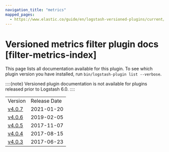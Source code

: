 ```yaml
---
navigation_title: "metrics"
mapped_pages:
  - https://www.elastic.co/guide/en/logstash-versioned-plugins/current/filter-metrics-index.html
---
```


# Versioned metrics filter plugin docs [filter-metrics-index]


This page lists all documentation available for this plugin.  To see which plugin version you have installed, run `bin/logstash-plugin list --verbose`.

::::{note}
Versioned plugin documentation is not available for plugins released prior to Logstash 6.0.
::::


|     |     |
| --- | --- |
| Version | Release Date |
| [v4.0.7](v4-0-7-plugins-filters-metrics.md) | 2021-01-20 |
| [v4.0.6](v4-0-6-plugins-filters-metrics.md) | 2019-02-05 |
| [v4.0.5](v4-0-5-plugins-filters-metrics.md) | 2017-11-07 |
| [v4.0.4](v4-0-4-plugins-filters-metrics.md) | 2017-08-15 |
| [v4.0.3](v4-0-3-plugins-filters-metrics.md) | 2017-06-23 |






